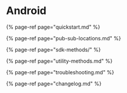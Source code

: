 # Android

{% page-ref page="quickstart.md" %}

{% page-ref page="pub-sub-locations.md" %}

{% page-ref page="sdk-methods/" %}

{% page-ref page="utility-methods.md" %}

{% page-ref page="troubleshooting.md" %}

{% page-ref page="changelog.md" %}




